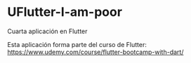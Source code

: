 # UFlutter-I-am-poor
Cuarta aplicación en Flutter

Esta aplicación forma parte del curso de Flutter: https://www.udemy.com/course/flutter-bootcamp-with-dart/
